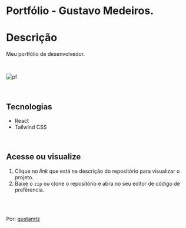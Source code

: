 # Portfólio - Gustavo Medeiros.

# Descrição 
Meu portfólio de desenvolvedor.

<br>

![pf](https://user-images.githubusercontent.com/113216494/213884194-1eb86190-7a67-47a8-b569-82ee9d15a555.png)

<br>


## Tecnologias
- React
- Tailwind CSS

<br>

## Acesse ou visualize
1. Clique no *link* que está na descrição do repositório para visualizar o projeto.
2. Baixe o `zip` ou clone o repositório e abra no seu editor de código de prefêrencia.


<br>
<br> 

Por: <a href="https://github.com/gustamtz"> gustamtz</a>
